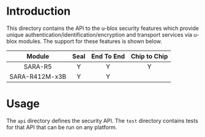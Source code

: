 # Introduction
This directory contains the API to the u-blox security features which provide unique authentication/identification/encryption and transport services via u-blox modules.  The support for these features is shown below.

|  Module        | Seal  | End To End  | Chip to Chip  |
| :-------------:| :---: | :---------: | :-----------: |
| SARA-R5        |   Y   |      Y      |       Y       |
| SARA-R412M-x3B |   Y   |      Y      |               |

# Usage
The `api` directory defines the security API.  The `test` directory contains tests for that API that can be run on any platform.